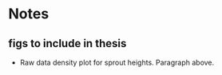 # Notes

## figs to include in thesis

- Raw data density plot for sprout heights. Paragraph above.

